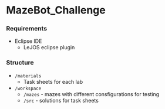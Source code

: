 # MazeBot_Challenge

### Requirements

- Eclipse IDE
  - LeJOS eclipse plugin
  
### Structure

- `/materials`
  - Task sheets for each lab
- `/workspace`
  - `/mazes` - mazes with different consfigurations for testing
  - `/src` - solutions for task sheets
